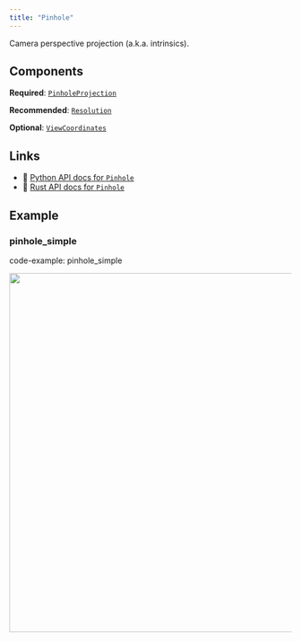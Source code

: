 ```yaml
---
title: "Pinhole"
---
```


Camera perspective projection (a.k.a. intrinsics).

## Components

**Required**: [`PinholeProjection`](../components/pinhole_projection.md)

**Recommended**: [`Resolution`](../components/resolution.md)

**Optional**: [`ViewCoordinates`](../components/view_coordinates.md)

## Links
 * 🐍 [Python API docs for `Pinhole`](https://ref.rerun.io/docs/python/HEAD/package/rerun/archetypes/pinhole/)
 * 🦀 [Rust API docs for `Pinhole`](https://docs.rs/rerun/0.9.0-alpha.6/rerun/archetypes/struct.Pinhole.html)

## Example

### pinhole_simple

code-example: pinhole_simple

<center>
<picture>
  <source media="(max-width: 480px)" srcset="https://static.rerun.io/pinhole_simple/9af9441a94bcd9fd54e1fea44fb0c59ff381a7f2/480w.png">
  <source media="(max-width: 768px)" srcset="https://static.rerun.io/pinhole_simple/9af9441a94bcd9fd54e1fea44fb0c59ff381a7f2/768w.png">
  <source media="(max-width: 1024px)" srcset="https://static.rerun.io/pinhole_simple/9af9441a94bcd9fd54e1fea44fb0c59ff381a7f2/1024w.png">
  <source media="(max-width: 1200px)" srcset="https://static.rerun.io/pinhole_simple/9af9441a94bcd9fd54e1fea44fb0c59ff381a7f2/1200w.png">
  <img src="https://static.rerun.io/pinhole_simple/9af9441a94bcd9fd54e1fea44fb0c59ff381a7f2/full.png" width="640">
</picture>
</center>

